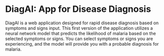 # DiagAI: App for Disease Diagnosis
DiagAI is a web application designed for rapid disease diagnosis based on symptoms and signs input.
This first version of the application utilizes a neural network model that predicts the likelihood of malaria based on the selected symptoms or signs.
You can select symptoms or signs you are experiencing, and the model will provide you with a probable diagnosis for malaria.
